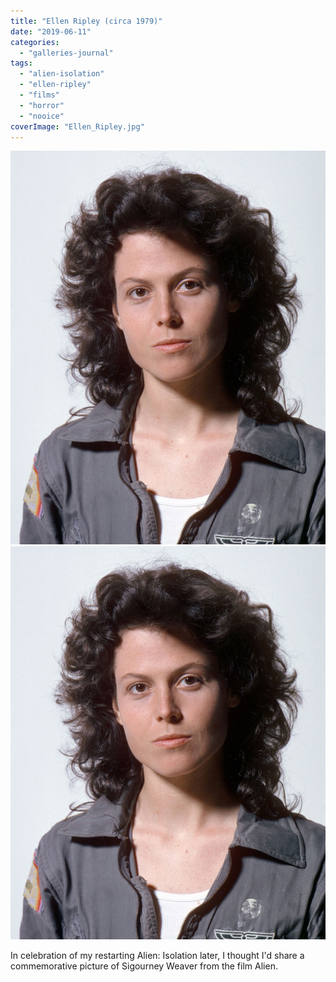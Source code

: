```yaml
---
title: "Ellen Ripley (circa 1979)"
date: "2019-06-11"
categories: 
  - "galleries-journal"
tags: 
  - "alien-isolation"
  - "ellen-ripley"
  - "films"
  - "horror"
  - "nooice"
coverImage: "Ellen_Ripley.jpg"
---
```


[![](images/Ellen_Ripley.jpg)](images/Ellen_Ripley.jpg)
[![](images/Ellen_Ripley.jpg)](images/Ellen_Ripley.jpg)

In celebration of my restarting Alien: Isolation later, I thought I'd share a commemorative picture of Sigourney Weaver from the film Alien.
